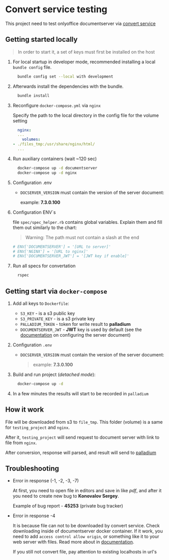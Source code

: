 # Convert service testing

This project need to test onlyoffice documentserver via [convert service](https://api.onlyoffice.com/editors/conversionapi)

## Getting started locally

>In order to start it, a set of keys must first be installed on the host

  1. For local startup in developer mode,
    recommended installing a local `bundle config` file.

      ```bash
        bundle config set --local with development
      ```

  2. Afterwards install the dependencies with the bundle.

      ```bash
        bundle install
      ```

  3. Reconfigure `docker-compose.yml` via `nginx`

      Specify the path to the local directory in the config
      file for the volume setting

      ```yml
        nginx:
        ...
          volumes:
      - ./files_tmp:/usr/share/nginx/html/
        ...
      ```

  4. Run auxiliary containers (wait ~120 sec)

      ```bash
        docker-compose up -d documentserver
        docker-compose up -d nginx
      ```
  
  5. Configuration .env

      * `DOCSERVER_VERSION` must contain the version of the server document:

        example: **7.3.0.100**

  6. Configuration ENV`s

      file `spec/spec_helper.rb` contains global variables.
      Explain them and fill them out similarly to the chart:

      >Warning: The path must not contain a slash at the end

      ```ruby
      # ENV['DOCUMENTSERVER'] = '[URL to server]'
      # ENV['NGINX'] = '[URL to nginx]'
      # ENV['DOCUMENTSERVER_JWT'] = '[JWT key if enable]'
      ```
  
  7. Run all specs for convertation

      ```bash
        rspec
      ```

## Getting start via `docker-compose`

  1. Add all keys to `Dockerfile`:

      * `S3_KEY` - is a s3 public key
      * `S3_PRIVATE_KEY` - is a s3 private key
      * `PALLADIUM_TOKEN` - token for write result to **palladium**
      * `DOCUMENTSERVER_JWT` - **JWT** key is used by default (see the
      [documentation](https://helpcenter.onlyoffice.com/installation/docs-community-install-docker.aspx)
      on configuring the server document)

  2. Configuration `.env`

     * `DOCSERVER_VERSION` must contain the version of the server document:

        >example: **7.3.0.100**

  3. Build and run project (*detached mode*):

      ```bash
        docker-compose up -d
      ```

  4. In a few minutes the results will start to be recorded in `palladium`

## How it work

  File will be downloaded from s3 to `file_tmp`.
  This folder (volume) is a same for `testing_project` and `nginx`.
  
  After it, `testing_project` will send request to document server
  with link to file from `nginx`.

  After conversion, response will parsed, and result will send to [palladium](https://github.com/ONLYOFFICE-QA/palladium-view)

## Troubleshooting

* Error in response (-1, -2, -3,  -7)

  At first, you need to open file in editors and save in like *pdf*, and after it
  you need to create new bug to **Konovalov Sergey**.

  Example of bug report - **45253** (private bug tracker)

* Error in response -4

  It is because file can not to be downloaded by convert service.
  Check downloading inside of documentserver docker container.
  If it work, you need to add `access control allow origin`,
  or something like it to your web server with files. Read more about in
  [documentation](https://api.onlyoffice.com/editors/conversionapi#error-codes).

  If you still not convert file,  pay attention to existing localhosts in url's

